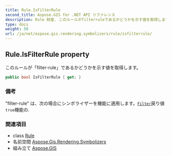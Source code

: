 ```yaml
---
title: Rule.IsFilterRule
second_title: Aspose.GIS for .NET API リファレンス
description: Rule 財産. このルールがfilterruleであるかどうかを示す値を取得します
type: docs
weight: 50
url: /ja/net/aspose.gis.rendering.symbolizers/rule/isfilterrule/
---
```

## Rule.IsFilterRule property

このルールが「filter-rule」であるかどうかを示す値を取得します。

```csharp
public bool IsFilterRule { get; }
```

### 備考

"filter-rule" は、次の場合にシンボライザーを機能に適用します。[`Filter`](../filter/)戻り値`true`機能の.

### 関連項目

* class [Rule](../)
* 名前空間 [Aspose.Gis.Rendering.Symbolizers](../../rule/)
* 組み立て [Aspose.GIS](../../../)


